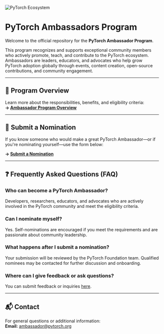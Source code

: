 
![PyTorch Ecosystem](https://raw.githubusercontent.com/pytorch/pytorch/0d4cedaa47c7ee22042eb24e87eb3cfe95502404/docs/source/_static/img/pytorch-logo-dark.svg)

 # PyTorch Ambassadors Program

Welcome to the official repository for the **PyTorch Ambassador Program**.

This program recognizes and supports exceptional community members who actively promote, teach, and contribute to the PyTorch ecosystem. Ambassadors are leaders, educators, and advocates who help grow PyTorch adoption globally through events, content creation, open-source contributions, and community engagement.

---

## 📌 Program Overview

Learn more about the responsibilities, benefits, and eligibility criteria:  
**→ [Ambassador Program Overview](./README.md)**

---

## 📝 Submit a Nomination

If you know someone who would make a great PyTorch Ambassador—or if you're nominating yourself—use the form below:

**→ [Submit a Nomination](https://github.com/pytorch-fdn/ambassador-program/issues/new?template=nominate-a-pytorch-ambassador.yml)**

---

## ❓ Frequently Asked Questions (FAQ)

### Who can become a PyTorch Ambassador?
Developers, researchers, educators, and advocates who are actively involved in the PyTorch community and meet the eligibility criteria.

### Can I nominate myself?
Yes. Self-nominations are encouraged if you meet the requirements and are passionate about community leadership.

### What happens after I submit a nomination?
Your submission will be reviewed by the PyTorch Foundation team. Qualified nominees may be contacted for further discussion and onboarding.

### Where can I give feedback or ask questions?
You can submit feedback or inquiries [here](https://github.com/pytorch-fdn/ambassador-program/issues/new?template=feedback.yml&title=%5BFeedback%5D%20).

---

## 📬 Contact

For general questions or additional information:  
**Email:** ambassador@pytorch.org

